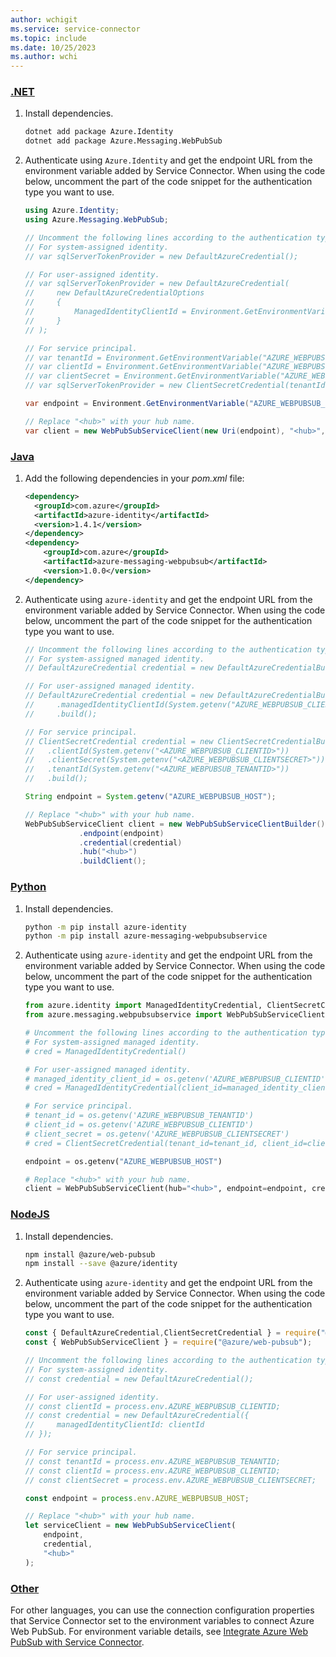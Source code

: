 ```yaml
---
author: wchigit
ms.service: service-connector
ms.topic: include
ms.date: 10/25/2023
ms.author: wchi
---
```


### [.NET](#tab/dotnet)

1. Install dependencies.
    ```bash
    dotnet add package Azure.Identity
    dotnet add package Azure.Messaging.WebPubSub
    ```
1. Authenticate using `Azure.Identity` and get the endpoint URL from the environment variable added by Service Connector. When using the code below, uncomment the part of the code snippet for the authentication type you want to use.
    ```csharp
    using Azure.Identity;
    using Azure.Messaging.WebPubSub;

    // Uncomment the following lines according to the authentication type.
    // For system-assigned identity.
    // var sqlServerTokenProvider = new DefaultAzureCredential();
    
    // For user-assigned identity.
    // var sqlServerTokenProvider = new DefaultAzureCredential(
    //     new DefaultAzureCredentialOptions
    //     {
    //         ManagedIdentityClientId = Environment.GetEnvironmentVariable("AZURE_WEBPUBSUB_CLIENTID");
    //     }
    // );
    
    // For service principal.
    // var tenantId = Environment.GetEnvironmentVariable("AZURE_WEBPUBSUB_TENANTID");
    // var clientId = Environment.GetEnvironmentVariable("AZURE_WEBPUBSUB_CLIENTID");
    // var clientSecret = Environment.GetEnvironmentVariable("AZURE_WEBPUBSUB_CLIENTSECRET");
    // var sqlServerTokenProvider = new ClientSecretCredential(tenantId, clientId, clientSecret);
    
    var endpoint = Environment.GetEnvironmentVariable("AZURE_WEBPUBSUB_HOST");

    // Replace "<hub>" with your hub name.
    var client = new WebPubSubServiceClient(new Uri(endpoint), "<hub>", credential);
    ```

### [Java](#tab/java)

1. Add the following dependencies in your *pom.xml* file:
    ```xml
    <dependency>
      <groupId>com.azure</groupId>
      <artifactId>azure-identity</artifactId>
      <version>1.4.1</version>
    </dependency>
    <dependency>
        <groupId>com.azure</groupId>
        <artifactId>azure-messaging-webpubsub</artifactId>
        <version>1.0.0</version>
    </dependency>
    ```
1. Authenticate using `azure-identity` and get the endpoint URL from the environment variable added by Service Connector. When using the code below, uncomment the part of the code snippet for the authentication type you want to use.
    ```java
    // Uncomment the following lines according to the authentication type.
    // For system-assigned managed identity.
    // DefaultAzureCredential credential = new DefaultAzureCredentialBuilder().build();

    // For user-assigned managed identity.
    // DefaultAzureCredential credential = new DefaultAzureCredentialBuilder()
    //     .managedIdentityClientId(System.getenv("AZURE_WEBPUBSUB_CLIENTID"))
    //     .build();

    // For service principal.
    // ClientSecretCredential credential = new ClientSecretCredentialBuilder()
    //   .clientId(System.getenv("<AZURE_WEBPUBSUB_CLIENTID>"))
    //   .clientSecret(System.getenv("<AZURE_WEBPUBSUB_CLIENTSECRET>"))
    //   .tenantId(System.getenv("<AZURE_WEBPUBSUB_TENANTID>"))
    //   .build();
    
    String endpoint = System.getenv("AZURE_WEBPUBSUB_HOST");
    
    // Replace "<hub>" with your hub name.
    WebPubSubServiceClient client = new WebPubSubServiceClientBuilder()
                .endpoint(endpoint)
                .credential(credential)
                .hub("<hub>")
                .buildClient();
    
    ```

### [Python](#tab/python)

1. Install dependencies.
    ```bash
    python -m pip install azure-identity
    python -m pip install azure-messaging-webpubsubservice
    ```
1. Authenticate using `azure-identity` and get the endpoint URL from the environment variable added by Service Connector. When using the code below, uncomment the part of the code snippet for the authentication type you want to use.
    ```python
    from azure.identity import ManagedIdentityCredential, ClientSecretCredential
    from azure.messaging.webpubsubservice import WebPubSubServiceClient
    
    # Uncomment the following lines according to the authentication type.
    # For system-assigned managed identity.
    # cred = ManagedIdentityCredential()

    # For user-assigned managed identity.
    # managed_identity_client_id = os.getenv('AZURE_WEBPUBSUB_CLIENTID')
    # cred = ManagedIdentityCredential(client_id=managed_identity_client_id)

    # For service principal.
    # tenant_id = os.getenv('AZURE_WEBPUBSUB_TENANTID')
    # client_id = os.getenv('AZURE_WEBPUBSUB_CLIENTID')
    # client_secret = os.getenv('AZURE_WEBPUBSUB_CLIENTSECRET')
    # cred = ClientSecretCredential(tenant_id=tenant_id, client_id=client_id, client_secret=client_secret)
    
    endpoint = os.getenv("AZURE_WEBPUBSUB_HOST")
    
    # Replace "<hub>" with your hub name.
    client = WebPubSubServiceClient(hub="<hub>", endpoint=endpoint, credential=cred)
    ```

### [NodeJS](#tab/nodejs)

1. Install dependencies.
    ```bash
    npm install @azure/web-pubsub
    npm install --save @azure/identity
    ```
1. Authenticate using `azure-identity` and get the endpoint URL from the environment variable added by Service Connector. When using the code below, uncomment the part of the code snippet for the authentication type you want to use.
    ```javascript
    const { DefaultAzureCredential,ClientSecretCredential } = require("@azure/identity");
    const { WebPubSubServiceClient } = require("@azure/web-pubsub");

    // Uncomment the following lines according to the authentication type.  
    // For system-assigned identity.
    // const credential = new DefaultAzureCredential();
    
    // For user-assigned identity.
    // const clientId = process.env.AZURE_WEBPUBSUB_CLIENTID;
    // const credential = new DefaultAzureCredential({
    //     managedIdentityClientId: clientId
    // });
    
    // For service principal.
    // const tenantId = process.env.AZURE_WEBPUBSUB_TENANTID;
    // const clientId = process.env.AZURE_WEBPUBSUB_CLIENTID;
    // const clientSecret = process.env.AZURE_WEBPUBSUB_CLIENTSECRET;
    
    const endpoint = process.env.AZURE_WEBPUBSUB_HOST;
    
    // Replace "<hub>" with your hub name.
    let serviceClient = new WebPubSubServiceClient(
        endpoint,
        credential,
        "<hub>"
    );
    ```


### [Other](#tab/other)
For other languages, you can use the connection configuration properties that Service Connector set to the environment variables to connect Azure Web PubSub. For environment variable details, see [Integrate Azure Web PubSub with Service Connector](../how-to-integrate-web-pubsub.md).